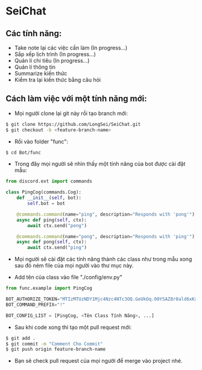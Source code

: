 # SeiChat

## Các tính năng: 
- Take note lại các việc cần làm (In progress...)
- Sắp xếp lịch trình (In progress...)
- Quản lí chi tiêu (In progress...)
- Quản lí thông tin
- Summarize kiến thức
- Kiểm tra lại kiến thức bằng câu hỏi

## Cách làm việc với một tính năng mới: 
- Mọi người clone lại git này rồi tạo branch mới:
``` sh
$ git clone https://github.com/LongSei/SeiChat.git
$ git checkout -b <feature-branch-name>
```

- Rồi vào folder "func":
``` sh
$ cd Bot/func
```



- Trong đây mọi người sẽ nhìn thấy một tính năng của bot được cài đặt mẫu: 
``` python
from discord.ext import commands

class PingCog(commands.Cog):
    def __init__(self, bot):
        self.bot = bot

    @commands.command(name="ping", description="Responds with 'pong'")
    async def ping(self, ctx):
        await ctx.send("pong")

    @commands.command(name="pong", description="Responds with 'ping'")
    async def pong(self, ctx):
        await ctx.send("ping")
```

- Mọi người sẽ cài đặt các tính năng thành các class như trong mẫu xong sau đó ném file của mọi người vào thư mục này. 

- Add tên của class vào file "./config/env.py"
``` python
from func.example import PingCog

BOT_AUTHORIZE_TOKEN="MTIzMTUzNDY1Mjc4Nzc4NTc3OQ.GeUkOq.00YSAZ8r0ald6xKxitwJaXW0I4J9_aLEbFeows"
BOT_COMMAND_PREFIX="!"

BOT_CONFIG_LIST = [PingCog, <Tên Class Tính Năng>, ...]
``` 

- Sau khi code xong thì tạo một pull request mới: 

``` sh
$ git add .
$ git commit -m "Comment Cho Commit"
$ git push origin feature-branch-name
```

- Bạn sẽ check pull request của mọi người để merge vào project nhé. 